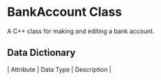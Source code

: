 # BankAccount Class

A C++ class for making and editing a bank account.

## Data Dictionary
| Attribute | Data Type | Description |
